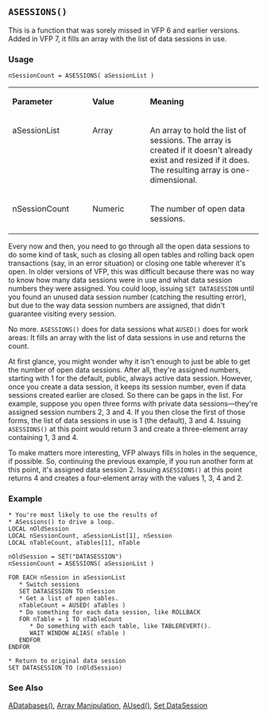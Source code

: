 ## `ASESSIONS()`

This is a function that was sorely missed in VFP 6 and earlier versions. Added in VFP 7, it fills an array with the list of data sessions in use.

### Usage

```foxpro
nSessionCount = ASESSIONS( aSessionList )
```
<table>
<tr>
  <td width="32%" valign="top">
  <p><b>Parameter</b></p>
  </td>
  <td width="23%" valign="top">
  <p><b>Value</b></p>
  </td>
  <td width="45%" valign="top">
  <p><b>Meaning</b></p>
  </td>
 </tr>
<tr>
  <td width="32%" valign="top">
  <p>aSessionList</p>
  </td>
  <td width="23%" valign="top">
  <p>Array</p>
  </td>
  <td width="45%" valign="top">
  <p>An array to hold the list of sessions. The array is created if it doesn't already exist and resized if it does. The resulting array is one-dimensional.</p>
  </td>
 </tr>
<tr>
  <td width="32%" valign="top">
  <p>nSessionCount</p>
  </td>
  <td width="23%" valign="top">
  <p>Numeric</p>
  </td>
  <td width="45%" valign="top">
  <p>The number of open data sessions.</p>
  </td>
 </tr>
</table>

Every now and then, you need to go through all the open data sessions to do some kind of task, such as closing all open tables and rolling back open transactions (say, in an error situation) or closing one table wherever it's open. In older versions of VFP, this was difficult because there was no way to know how many data sessions were in use and what data session numbers they were assigned. You could loop, issuing `SET DATASESSION` until you found an unused data session number (catching the resulting error), but due to the way data session numbers are assigned, that didn't guarantee visiting every session.

No more. `ASESSIONS()` does for data sessions what `AUSED()` does for work areas: It fills an array with the list of data sessions in use and returns the count. 

At first glance, you might wonder why it isn't enough to just be able to get the number of open data sessions. After all, they're assigned numbers, starting with 1 for the default, public, always active data session. However, once you create a data session, it keeps its session number, even if data sessions created earlier are closed. So there can be gaps in the list. For example, suppose you open three forms with private data sessions&mdash;they're assigned session numbers 2, 3 and 4. If you then close the first of those forms, the list of data sessions in use is 1 (the default), 3 and 4. Issuing `ASESSIONS()` at this point would return 3 and create a three-element array containing 1, 3 and 4.

To make matters more interesting, VFP always fills in holes in the sequence, if possible. So, continuing the previous example, if you run another form at this point, it's assigned data session 2. Issuing `ASESSIONS()` at this point returns 4 and creates a four-element array with the values 1, 3, 4 and 2.

### Example

```foxpro
* You're most likely to use the results of
* ASessions() to drive a loop.
LOCAL nOldSession
LOCAL nSessionCount, aSessionList[1], nSession
LOCAL nTableCount, aTables[1], nTable

nOldSession = SET("DATASESSION")
nSessionCount = ASESSIONS( aSessionList )

FOR EACH nSession in aSessionList
   * Switch sessions
   SET DATASESSION TO nSession
   * Get a list of open tables.
   nTableCount = AUSED( aTables )
   * Do something for each data session, like ROLLBACK
   FOR nTable = 1 TO nTableCount
      * Do something with each table, like TABLEREVERT().
      WAIT WINDOW ALIAS( nTable )
   ENDFOR
ENDFOR

* Return to original data session
SET DATASESSION TO (nOldSession)
```
### See Also

[ADatabases()](s4g666.md), [Array Manipulation](s4g282.md), [AUsed()](s4g290.md), [Set DataSession](s4g392.md)